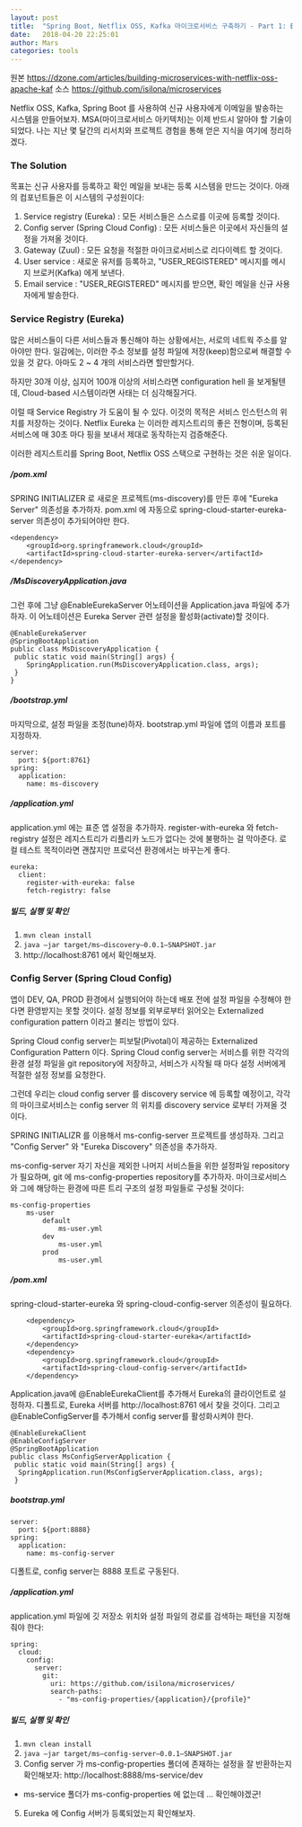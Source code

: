 ```yaml
---
layout: post
title:  "Spring Boot, Netflix OSS, Kafka 마이크로서비스 구축하기 - Part 1: Eureka and Config Server"
date:   2018-04-20 22:25:01
author: Mars
categories: tools
---
```


원본 https://dzone.com/articles/building-microservices-with-netflix-oss-apache-kaf
소스 https://github.com/isilona/microservices


 
Netflix OSS, Kafka, Spring Boot 를 사용하여 신규 사용자에게 이메일을 발송하는 시스템을 만들어보자. 
MSA(마이크로서비스 아키텍처)는 이제 반드시 알아야 할 기술이 되었다. 나는 지난 몇 달간의 리서치와 프로젝트 경험을 통해 얻은 지식을 여기에 정리하겠다. 




### The Solution

목표는 신규 사용자를 등록하고 확인 메일을 보내는 등록 시스템을 만드는 것이다. 아래의 컴포넌트들은 이 시스템의 구성원이다:
1. Service registry (Eureka) : 모든 서비스들은 스스로를 이곳에 등록할 것이다. 
2. Config server (Spring Cloud Config) : 모든 서비스들은 이곳에서 자신들의 설정을 가져올 것이다. 
3. Gateway (Zuul) : 모든 요청을 적절한 마이크로서비스로 리다이렉트 할 것이다.
4. User service : 새로운 유저를 등록하고, "USER_REGISTERED" 메시지를 메시지 브로커(Kafka) 에게 보낸다.   
5. Email service : "USER_REGISTERED" 메시지를 받으면, 확인 메일을 신규 사용자에게 발송한다.


### Service Registry (Eureka)
많은 서비스들이 다른 서비스들과 통신해야 하는 상황에서는, 서로의 네트웍 주소를 알아야만 한다. 
일감에는, 이러한 주소 정보를 설정 파일에 저장(keep)함으로써 해결할 수 있을 것 같다. 아마도 2 ~ 4 개의 서비스라면 할만할거다.


하지만 30개 이상, 심지어 100개 이상의 서비스라면 configuration hell 을 보게될텐데, Cloud-based 시스템이라면 사태는 더 심각해질거다.  


이럴 때 Service Registry 가 도움이 될 수 있다. 이것의 목적은 서비스 인스턴스의 위치를 저장하는 것이다.
Netflix Eureka 는 이러한 레지스트리의 좋은 전형이며, 등록된 서비스에 매 30초 마다 핑을 보내서 제대로 동작하는지 검증해준다.   


이러한 레지스트리를 Spring Boot, Netflix OSS 스택으로 구현하는 것은 쉬운 일이다.


##### /pom.xml


SPRING INITIALIZER 로 새로운 프로젝트(ms-discovery)를 만든 후에 "Eureka Server" 의존성을 추가하자.
pom.xml 에 자동으로 spring-cloud-starter-eureka-server 의존성이 추가되어야만 한다.



```
<dependency>
	<groupId>org.springframework.cloud</groupId>
	<artifactId>spring-cloud-starter-eureka-server</artifactId>
</dependency>
```
 

##### /MsDiscoveryApplication.java


그런 후에 그냥 @EnableEurekaServer 어노테이션을 Application.java 파일에 추가하자.
이 어노테이션은 Eureka Server 관련 설정을 활성화(activate)할 것이다.



```
@EnableEurekaServer
@SpringBootApplication
public class MsDiscoveryApplication {
 public static void main(String[] args) {
	SpringApplication.run(MsDiscoveryApplication.class, args);
 }
}
```



##### /bootstrap.yml
마지막으로, 설정 파일을 조정(tune)하자. bootstrap.yml 파일에 앱의 이름과 포트를 지정하자.


```
server:
  port: ${port:8761}
spring:
  application:
    name: ms-discovery
```



##### /application.yml
application.yml 에는 표준 앱 설정을 추가하자. 
register-with-eureka 와 fetch-registry 설정은 레지스트리가 리플리카 노드가 없다는 것에 불평하는 걸 막아준다. 
로컬 테스트 목적이라면 괜찮지만 프로덕션 환경에서는 바꾸는게 좋다.


```
eureka:
  client:
    register-with-eureka: false
    fetch-registry: false
```


##### 빌드, 실행 및 확인
1. `mvn clean install`
2. `java –jar target/ms–discovery–0.0.1–SNAPSHOT.jar`
3. http://localhost:8761 에서 확인해보자.


### Config Server (Spring Cloud Config)
앱이 DEV, QA, PROD 환경에서 실행되어야 하는데 배포 전에 설정 파일을 수정해야 한다면 환영받지는 못할 것이다.
설정 정보를 외부로부터 읽어오는 Externalized configuration pattern 이라고 불리는 방법이 있다.

Spring Cloud config server는 피보탈(Pivotal)이 제공하는 Externalized Configuration Pattern 이다. 
Spring Cloud config server는 서비스를 위한 각각의 환경 설정 파일을 git repository에 저장하고, 서비스가 시작될 때 마다 설정 서버에게 적절한 설정 정보를 요청한다.



그런데 우리는 cloud config server 를 discovery service 에 등록할 예정이고, 
각각의 마이크로서비스는 config server 의 위치를 discovery service 로부터 가져올 것이다.

SPRING INITIALIZR 를 이용해서 ms-config-server 프로젝트를 생성하자. 
그리고 "Config Server" 와 "Eureka Discovery" 의존성을 추가하자.
  

ms-config-server 자기 자신을 제외한 나머지 서비스들을 위한 설정파일 repository가 필요하며, git 에 ms-config-properties repository를 추가하자. 
마이크로서비스와 그에 해당하는 환경에 따른 트리 구조의 설정 파일들로 구성될 것이다:
```
ms-config-properties
	ms-user
		default
			ms-user.yml
		dev
			ms-user.yml
		prod
			ms-user.yml
```

##### /pom.xml 
spring-cloud-starter-eureka 와 spring-cloud-config-server 의존성이 필요하다.
    
```
	<dependency>
		<groupId>org.springframework.cloud</groupId>
		<artifactId>spring-cloud-starter-eureka</artifactId>
	</dependency>
	<dependency>
		<groupId>org.springframework.cloud</groupId>
		<artifactId>spring-cloud-config-server</artifactId>
	</dependency>
```


Application.java에 @EnableEurekaClient를 추가해서 Eureka의 클라이언트로 설정하자.
디폴트로, Eureka 서버를 http://localhost:8761 에서 찾을 것이다. 그리고 @EnableConfigServer를 추가해서 config server를 활성화시켜야 한다. 

```
@EnableEurekaClient
@EnableConfigServer
@SpringBootApplication
public class MsConfigServerApplication {
 public static void main(String[] args) {
  SpringApplication.run(MsConfigServerApplication.class, args);
 }

```

##### bootstrap.yml
```
server:
  port: ${port:8888}
spring:
  application:
    name: ms-config-server
```

디폴트로, config server는 8888 포트로 구동된다.



##### /application.yml
application.yml 파일에 깃 저장소 위치와 설정 파일의 경로를 검색하는 패턴을 지정해줘야 한다:

```
spring:
  cloud:
    config:
      server:
        git:
          uri: https://github.com/isilona/microservices/
          search-paths:
            - "ms-config-properties/{application}/{profile}"
```

##### 빌드, 실행 및 확인
1. `mvn clean install`
2. `java –jar target/ms–config-server–0.0.1–SNAPSHOT.jar`
4. Config server 가 ms-config-properties 폴더에 존재하는 설정을 잘 반환하는지 확인해보자: http://localhost:8888/ms-service/dev 
* ms-service 폴더가 ms-config-properties 에 없는데 ... 확인해야겠군! 
5. Eureka 에 Config 서버가 등록되었는지 확인해보자.

